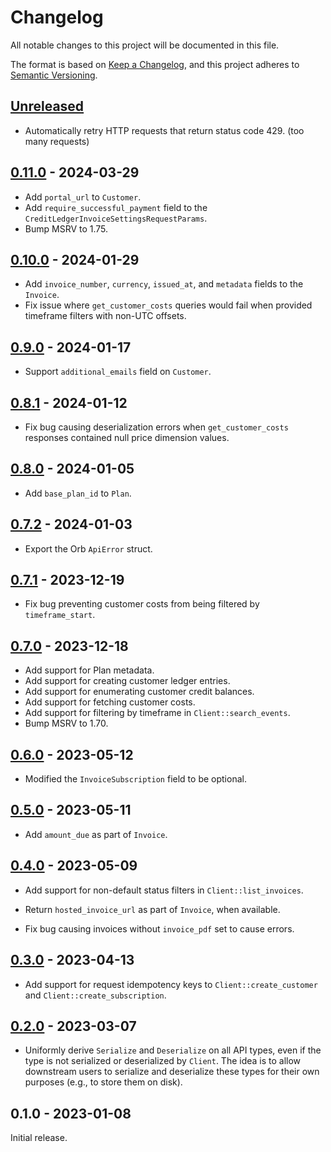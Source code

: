 # Changelog

All notable changes to this project will be documented in this file.

The format is based on [Keep a Changelog], and this project adheres to [Semantic
Versioning].

<!-- #release:next-header -->

## [Unreleased] <!-- #release:date -->

* Automatically retry HTTP requests that return status code 429. (too many requests)

## [0.11.0] - 2024-03-29

* Add `portal_url` to `Customer`.
* Add `require_successful_payment` field to the `CreditLedgerInvoiceSettingsRequestParams`.
* Bump MSRV to 1.75.

## [0.10.0] - 2024-01-29

* Add `invoice_number`, `currency`, `issued_at`, and `metadata` fields to the
  `Invoice`.
* Fix issue where `get_customer_costs` queries would fail when provided
  timeframe filters with non-UTC offsets.

## [0.9.0] - 2024-01-17

* Support `additional_emails` field on `Customer`.

## [0.8.1] - 2024-01-12

* Fix bug causing deserialization errors when `get_customer_costs` responses
  contained null price dimension values.

## [0.8.0] - 2024-01-05

* Add `base_plan_id` to `Plan`.

## [0.7.2] - 2024-01-03

* Export the Orb `ApiError` struct.

## [0.7.1] - 2023-12-19

* Fix bug preventing customer costs from being filtered by `timeframe_start`.

## [0.7.0] - 2023-12-18

* Add support for Plan metadata.
* Add support for creating customer ledger entries.
* Add support for enumerating customer credit balances.
* Add support for fetching customer costs.
* Add support for filtering by timeframe in `Client::search_events`.
* Bump MSRV to 1.70.

## [0.6.0] - 2023-05-12

* Modified the `InvoiceSubscription` field to be optional.

## [0.5.0] - 2023-05-11

* Add `amount_due` as part of `Invoice`.

## [0.4.0] - 2023-05-09

* Add support for non-default status filters in `Client::list_invoices`.

* Return `hosted_invoice_url` as part of `Invoice`, when available.

* Fix bug causing invoices without `invoice_pdf` set to cause errors.

## [0.3.0] - 2023-04-13

* Add support for request idempotency keys to `Client::create_customer` and
  `Client::create_subscription`.

## [0.2.0] - 2023-03-07

* Uniformly derive `Serialize` and `Deserialize` on all API types, even if the
  type is not serialized or deserialized by `Client`. The idea is to allow
  downstream users to serialize and deserialize these types for their own
  purposes (e.g., to store them on disk).

## 0.1.0 - 2023-01-08

Initial release.

<!-- #release:next-url -->
[Unreleased]: https://github.com/MaterializeInc/rust-orb-billing/compare/v0.11.0...HEAD
[0.11.0]: https://github.com/MaterializeInc/rust-orb-billing/compare/v0.10.0...v0.11.0
[0.10.0]: https://github.com/MaterializeInc/rust-orb-billing/compare/v0.9.0...v0.10.0
[0.9.0]: https://github.com/MaterializeInc/rust-orb-billing/compare/v0.8.1...v0.9.0
[0.8.1]: https://github.com/MaterializeInc/rust-orb-billing/compare/v0.8.0...v0.8.1
[0.8.0]: https://github.com/MaterializeInc/rust-orb-billing/compare/v0.7.2...v0.8.0
[0.7.2]: https://github.com/MaterializeInc/rust-orb-billing/compare/v0.7.1...v0.7.2
[0.7.1]: https://github.com/MaterializeInc/rust-orb-billing/compare/v0.7.0...v0.7.1
[0.7.0]: https://github.com/MaterializeInc/rust-orb-billing/compare/v0.6.0...v0.7.0
[0.6.0]: https://github.com/MaterializeInc/rust-orb-billing/compare/v0.5.0...v0.6.0
[0.5.0]: https://github.com/MaterializeInc/rust-orb-billing/compare/v0.4.0...v0.5.0
[0.4.0]: https://github.com/MaterializeInc/rust-orb-billing/compare/v0.3.0...v0.4.0
[0.3.0]: https://github.com/MaterializeInc/rust-orb-billing/compare/v0.2.0...v0.3.0
[0.2.0]: https://github.com/MaterializeInc/rust-orb-billing/compare/v0.1.0...v0.2.0

[Keep a Changelog]: https://keepachangelog.com/en/1.0.0/
[Semantic Versioning]: https://semver.org/spec/v2.0.0.html
